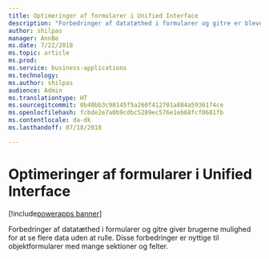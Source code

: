```yaml
---
title: Optimeringer af formularer i Unified Interface
description: "Forbedringer af datatæthed i formularer og gitre er blevet tilføjet"
author: shilpas
manager: AnnBe
ms.date: 7/22/2018
ms.topic: article
ms.prod: 
ms.service: business-applications
ms.technology: 
ms.author: shilpas
audience: Admin
ms.translationtype: HT
ms.sourcegitcommit: 0b40bb3c98145f5a260f412701a884a5936174ce
ms.openlocfilehash: fcbde2e7a0b9cdbc5289ec576e1eb68fcf0681fb
ms.contentlocale: da-dk
ms.lasthandoff: 07/18/2018

---
```

# <a name="unified-interface-form-optimizations"></a>Optimeringer af formularer i Unified Interface

[!include[powerapps banner](../includes/powerapps.md)]




Forbedringer af datatæthed i formularer og gitre giver brugerne mulighed for at se flere data uden at rulle. Disse forbedringer er nyttige til objektformularer med mange sektioner og felter.

